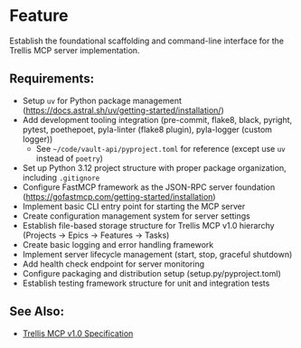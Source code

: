 # Feature

Establish the foundational scaffolding and command-line interface for the Trellis MCP server implementation.

## Requirements:

- Setup `uv` for Python package management (https://docs.astral.sh/uv/getting-started/installation/)
- Add development tooling integration (pre-commit, flake8, black, pyright, pytest, poethepoet, pyla-linter (flake8 plugin), pyla-logger (custom logger))
  - See `~/code/vault-api/pyproject.toml` for reference (except use `uv` instead of `poetry`)
- Set up Python 3.12 project structure with proper package organization, including `.gitignore`
- Configure FastMCP framework as the JSON-RPC server foundation (https://gofastmcp.com/getting-started/installation)
- Implement basic CLI entry point for starting the MCP server
- Create configuration management system for server settings
- Establish file-based storage structure for Trellis MCP v1.0 hierarchy (Projects → Epics → Features → Tasks)
- Create basic logging and error handling framework
- Implement server lifecycle management (start, stop, graceful shutdown)
- Add health check endpoint for server monitoring
- Configure packaging and distribution setup (setup.py/pyproject.toml)
- Establish testing framework structure for unit and integration tests

## See Also:
- [Trellis MCP v1.0 Specification](./docs/task_mcp_spec_and_plan.md)